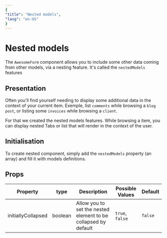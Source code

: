 ```yaml
---
{
"title": "Nested models",
"lang": "en-US"
}
---
```


# Nested models

The `AwesomeForm` component allows you to include some other data coming from other models, via a nesting feature. It's called the `nestedModels` features

## Presentation

Often you'll find yourself needing to display some additional data in the context of your current item. Exemple, list `comments` while browsing a `blog post`, or listing some `invoices` while browsing a `client`.

For that we created the nested models features. While browsing a item, you can display nested Tabs or list that will render in the context of the user.

## Initialisation

To create nested component, simply add the `nestedModels` property (an array) and fill it with models definitions.

## Props

| Property           | type    | Description                                                    | Possible Values | Default |
|--------------------|---------|----------------------------------------------------------------|-----------------|---------|
| initiallyCollapsed | boolean | Allow you to set the nested element to be collapsed by default | `true`, `false` | `false` |